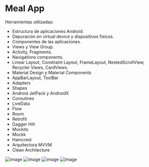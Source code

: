 # Meal App
 
Herramientas utilizadas:
- Estructura de aplicaciones Android.
- Depuración en virtual device y dispositivos físicos.
- Componentes de las aplicaciones.
- Views y View Group.
- Activity, Fragments.
- Navigations components.
- Linear Layout, Constraint Layout, FrameLayout, NestedScrollView, Recycler Views, CardViews. 
- Material Design y Material Components
- AppBarLayout, ToolBar
- Adapters
- Shapes
- Android JetPack y AndroidX
- Coroutines
- LiveData
- Flow
- Room
- Retrofit
- Dagger Hilt
- Mockito
- Mockk
- Hamcrest
- Arquitectura MVVM
- Clean Architecture


![image](https://user-images.githubusercontent.com/101361708/219718244-bc60a9af-e873-4430-9236-ad223c2c1134.png)
![image](https://user-images.githubusercontent.com/101361708/219718336-5e8a7c24-a96e-4dcb-b0d2-142d23066d00.png)
![image](https://user-images.githubusercontent.com/101361708/219718407-959f49e9-dcbd-4d8f-b49d-d4f51af88233.png)
![image](https://user-images.githubusercontent.com/101361708/219719204-741ae9c2-b657-45aa-ba8f-d731e098691a.png)

